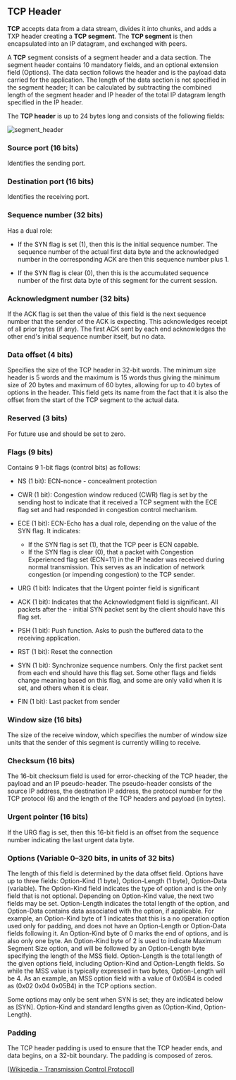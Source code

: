 ## TCP Header

**TCP** accepts data from a data stream, divides it into chunks, and adds a TXP header creating a **TCP segment**.
The **TCP segment** is then encapsulated into an IP datagram, and exchanged with peers.

A **TCP** segment consists of a segment header and a data section.
The segment header contains 10 mandatory fields, and an optional extension field (Options).
The data section follows the header and is the payload data carried for the application.
The length of the data section is not specified in the segment header;
It can be calculated by subtracting the combined length of the segment header and IP header of the total IP datagram length specified in the IP header.

The **TCP header** is up to 24 bytes long and consists of the following fields:

<img src="https://www.dropbox.com/s/ixgqei4o1mxj2iq/tcp_segment_header.jpg?dl=1" alt="segment_header" class="inline" />

### Source port (16 bits)

Identifies the sending port.

### Destination port (16 bits)

Identifies the receiving port.

### Sequence number (32 bits)

Has a dual role:

- If the SYN flag is set (1), then this is the initial sequence number.
  The sequence number of the actual first data byte and the acknowledged number in the corresponding ACK are then this sequence number plus 1.

- If the SYN flag is clear (0), then this is the accumulated sequence number of the first data byte of this segment for the current session.

### Acknowledgment number (32 bits)

If the ACK flag is set then the value of this field is the next sequence number that the sender of the ACK is expecting.
This acknowledges receipt of all prior bytes (if any).
The first ACK sent by each end acknowledges the other end's initial sequence number itself, but no data.

### Data offset (4 bits)

Specifies the size of the TCP header in 32-bit words.
The minimum size header is 5 words and the maximum is 15 words thus giving the minimum size of 20 bytes and maximum of 60 bytes, allowing for up to 40 bytes of options in the header.
This field gets its name from the fact that it is also the offset from the start of the TCP segment to the actual data.

### Reserved (3 bits)

For future use and should be set to zero.

### Flags (9 bits)

Contains 9 1-bit flags (control bits) as follows:

- NS (1 bit): ECN-nonce - concealment protection
- CWR (1 bit): Congestion window reduced (CWR) flag is set by the sending host to indicate that it received a TCP segment with the ECE flag set and had responded in congestion control mechanism.

- ECE (1 bit): ECN-Echo has a dual role, depending on the value of the SYN flag. It indicates:

  - If the SYN flag is set (1), that the TCP peer is ECN capable.
  - If the SYN flag is clear (0), that a packet with Congestion Experienced flag set (ECN=11) in the IP header was received during normal transmission.
    This serves as an indication of network congestion (or impending congestion) to the TCP sender.

- URG (1 bit): Indicates that the Urgent pointer field is significant
- ACK (1 bit): Indicates that the Acknowledgment field is significant. All packets after the - initial SYN packet sent by the client should have this flag set.
- PSH (1 bit): Push function. Asks to push the buffered data to the receiving application.
- RST (1 bit): Reset the connection
- SYN (1 bit): Synchronize sequence numbers.
  Only the first packet sent from each end should have this flag set.
  Some other flags and fields change meaning based on this flag, and some are only valid when it is set, and others when it is clear.
- FIN (1 bit): Last packet from sender

### Window size (16 bits)

The size of the receive window, which specifies the number of window size units that the sender of this segment is currently willing to receive.

### Checksum (16 bits)

The 16-bit checksum field is used for error-checking of the TCP header, the payload and an IP pseudo-header.
The pseudo-header consists of the source IP address, the destination IP address, the protocol number for the TCP protocol (6) and the length of the TCP headers and payload (in bytes).

### Urgent pointer (16 bits)

If the URG flag is set, then this 16-bit field is an offset from the sequence number indicating the last urgent data byte.

### Options (Variable 0–320 bits, in units of 32 bits)

The length of this field is determined by the data offset field.
Options have up to three fields: Option-Kind (1 byte), Option-Length (1 byte), Option-Data (variable).
The Option-Kind field indicates the type of option and is the only field that is not optional. Depending on Option-Kind value, the next two fields may be set.
Option-Length indicates the total length of the option, and Option-Data contains data associated with the option, if applicable.
For example, an Option-Kind byte of 1 indicates that this is a no operation option used only for padding, and does not have an Option-Length or Option-Data fields following it.
An Option-Kind byte of 0 marks the end of options, and is also only one byte. An Option-Kind byte of 2 is used to indicate Maximum Segment Size option, and will be followed by an Option-Length byte specifying the length of the MSS field.
Option-Length is the total length of the given options field, including Option-Kind and Option-Length fields.
So while the MSS value is typically expressed in two bytes, Option-Length will be 4.
As an example, an MSS option field with a value of 0x05B4 is coded as (0x02 0x04 0x05B4) in the TCP options section.

Some options may only be sent when SYN is set; they are indicated below as [SYN]. Option-Kind and standard lengths given as (Option-Kind, Option-Length).

### Padding

The TCP header padding is used to ensure that the TCP header ends, and data begins, on a 32-bit boundary.
The padding is composed of zeros.

[[Wikipedia - Transmission Control Protocol](https://en.wikipedia.org/wiki/Transmission_Control_Protocol)]
